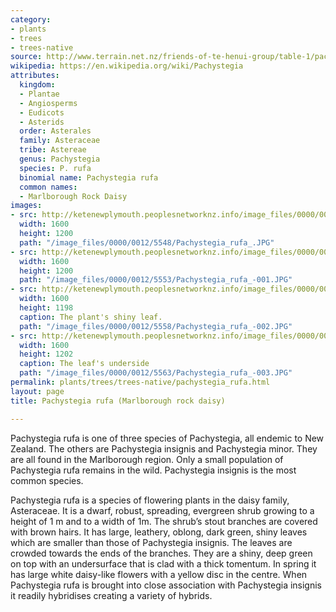 ```yaml
---
category:
- plants
- trees
- trees-native
source: http://www.terrain.net.nz/friends-of-te-henui-group/table-1/pachystegia-rufa-marlborough-rock-daisy.html
wikipedia: https://en.wikipedia.org/wiki/Pachystegia
attributes:
  kingdom:
  - Plantae
  - Angiosperms
  - Eudicots
  - Asterids
  order: Asterales
  family: Asteraceae
  tribe: Astereae
  genus: Pachystegia
  species: P. rufa
  binomial name: Pachystegia rufa
  common names:
  - Marlborough Rock Daisy
images:
- src: http://ketenewplymouth.peoplesnetworknz.info/image_files/0000/0012/5548/Pachystegia_rufa_.JPG
  width: 1600
  height: 1200
  path: "/image_files/0000/0012/5548/Pachystegia_rufa_.JPG"
- src: http://ketenewplymouth.peoplesnetworknz.info/image_files/0000/0012/5553/Pachystegia_rufa_-001.JPG
  width: 1600
  height: 1200
  path: "/image_files/0000/0012/5553/Pachystegia_rufa_-001.JPG"
- src: http://ketenewplymouth.peoplesnetworknz.info/image_files/0000/0012/5558/Pachystegia_rufa_-002.JPG
  width: 1600
  height: 1198
  caption: The plant's shiny leaf.
  path: "/image_files/0000/0012/5558/Pachystegia_rufa_-002.JPG"
- src: http://ketenewplymouth.peoplesnetworknz.info/image_files/0000/0012/5563/Pachystegia_rufa_-003.JPG
  width: 1600
  height: 1202
  caption: The leaf's underside
  path: "/image_files/0000/0012/5563/Pachystegia_rufa_-003.JPG"
permalink: plants/trees/trees-native/pachystegia_rufa.html
layout: page
title: Pachystegia rufa (Marlborough rock daisy)

---
```

Pachystegia rufa is one of three species of Pachystegia, all endemic to New Zealand. The others are Pachystegia insignis and Pachystegia minor. They are all found in the Marlborough region. Only a small population of Pachystegia rufa remains in the wild. Pachystegia insignis is the most common species.

Pachystegia rufa is a species of flowering plants in the daisy family, Asteraceae. It is a dwarf, robust, spreading, evergreen shrub growing to a height of 1 m and to a width of 1m. The shrub’s stout branches are covered with brown hairs. 
It has large, leathery, oblong, dark green, shiny leaves which are smaller than those of Pachystegia insignis. The leaves are crowded towards the ends of the branches. They are a shiny, deep green on top with an undersurface that is clad with a thick tomentum. 
In spring it has large white daisy-like flowers with a yellow disc in the centre. 
When Pachystegia rufa is brought into close association with Pachystegia insignis it readily hybridises creating a variety of hybrids.
